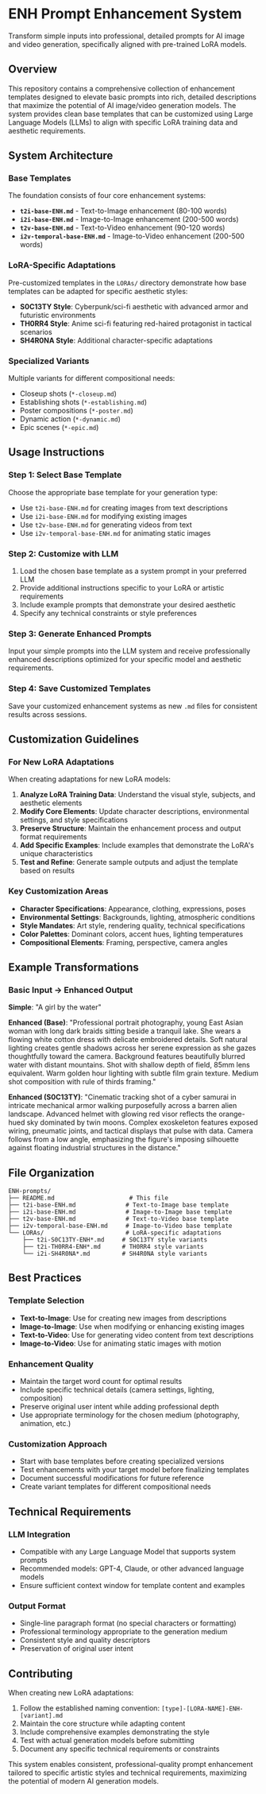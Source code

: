 # ENH Prompt Enhancement System

Transform simple inputs into professional, detailed prompts for AI image and video generation, specifically aligned with pre-trained LoRA models.

## Overview

This repository contains a comprehensive collection of enhancement templates designed to elevate basic prompts into rich, detailed descriptions that maximize the potential of AI image/video generation models. The system provides clean base templates that can be customized using Large Language Models (LLMs) to align with specific LoRA training data and aesthetic requirements.

## System Architecture

### Base Templates
The foundation consists of four core enhancement systems:

- **`t2i-base-ENH.md`** - Text-to-Image enhancement (80-100 words)
- **`i2i-base-ENH.md`** - Image-to-Image enhancement (200-500 words)  
- **`t2v-base-ENH.md`** - Text-to-Video enhancement (90-120 words)
- **`i2v-temporal-base-ENH.md`** - Image-to-Video enhancement (200-500 words)

### LoRA-Specific Adaptations
Pre-customized templates in the `LORAs/` directory demonstrate how base templates can be adapted for specific aesthetic styles:

- **S0C13TY Style**: Cyberpunk/sci-fi aesthetic with advanced armor and futuristic environments
- **TH0RR4 Style**: Anime sci-fi featuring red-haired protagonist in tactical scenarios
- **SH4R0NA Style**: Additional character-specific adaptations

### Specialized Variants
Multiple variants for different compositional needs:
- Closeup shots (`*-closeup.md`)
- Establishing shots (`*-establishing.md`)
- Poster compositions (`*-poster.md`)
- Dynamic action (`*-dynamic.md`)
- Epic scenes (`*-epic.md`)

## Usage Instructions

### Step 1: Select Base Template
Choose the appropriate base template for your generation type:
- Use `t2i-base-ENH.md` for creating images from text descriptions
- Use `i2i-base-ENH.md` for modifying existing images
- Use `t2v-base-ENH.md` for generating videos from text
- Use `i2v-temporal-base-ENH.md` for animating static images

### Step 2: Customize with LLM
1. Load the chosen base template as a system prompt in your preferred LLM
2. Provide additional instructions specific to your LoRA or artistic requirements
3. Include example prompts that demonstrate your desired aesthetic
4. Specify any technical constraints or style preferences

### Step 3: Generate Enhanced Prompts
Input your simple prompts into the LLM system and receive professionally enhanced descriptions optimized for your specific model and aesthetic requirements.

### Step 4: Save Customized Templates
Save your customized enhancement systems as new `.md` files for consistent results across sessions.

## Customization Guidelines

### For New LoRA Adaptations
When creating adaptations for new LoRA models:

1. **Analyze LoRA Training Data**: Understand the visual style, subjects, and aesthetic elements
2. **Modify Core Elements**: Update character descriptions, environmental settings, and style specifications
3. **Preserve Structure**: Maintain the enhancement process and output format requirements
4. **Add Specific Examples**: Include examples that demonstrate the LoRA's unique characteristics
5. **Test and Refine**: Generate sample outputs and adjust the template based on results

### Key Customization Areas
- **Character Specifications**: Appearance, clothing, expressions, poses
- **Environmental Settings**: Backgrounds, lighting, atmospheric conditions
- **Style Mandates**: Art style, rendering quality, technical specifications
- **Color Palettes**: Dominant colors, accent hues, lighting temperatures
- **Compositional Elements**: Framing, perspective, camera angles

## Example Transformations

### Basic Input → Enhanced Output

**Simple**: "A girl by the water"

**Enhanced (Base)**: "Professional portrait photography, young East Asian woman with long dark braids sitting beside a tranquil lake. She wears a flowing white cotton dress with delicate embroidered details. Soft natural lighting creates gentle shadows across her serene expression as she gazes thoughtfully toward the camera. Background features beautifully blurred water with distant mountains. Shot with shallow depth of field, 85mm lens equivalent. Warm golden hour lighting with subtle film grain texture. Medium shot composition with rule of thirds framing."

**Enhanced (S0C13TY)**: "Cinematic tracking shot of a cyber samurai in intricate mechanical armor walking purposefully across a barren alien landscape. Advanced helmet with glowing red visor reflects the orange-hued sky dominated by twin moons. Complex exoskeleton features exposed wiring, pneumatic joints, and tactical displays that pulse with data. Camera follows from a low angle, emphasizing the figure's imposing silhouette against floating industrial structures in the distance."

## File Organization

```
ENH-prompts/
├── README.md                     # This file
├── t2i-base-ENH.md              # Text-to-Image base template
├── i2i-base-ENH.md              # Image-to-Image base template  
├── t2v-base-ENH.md              # Text-to-Video base template
├── i2v-temporal-base-ENH.md     # Image-to-Video base template
└── LORAs/                       # LoRA-specific adaptations
    ├── t2i-S0C13TY-ENH*.md     # S0C13TY style variants
    ├── t2i-TH0RR4-ENH*.md      # TH0RR4 style variants
    └── i2i-SH4R0NA*.md         # SH4R0NA style variants
```

## Best Practices

### Template Selection
- **Text-to-Image**: Use for creating new images from descriptions
- **Image-to-Image**: Use when modifying or enhancing existing images
- **Text-to-Video**: Use for generating video content from text descriptions
- **Image-to-Video**: Use for animating static images with motion

### Enhancement Quality
- Maintain the target word count for optimal results
- Include specific technical details (camera settings, lighting, composition)
- Preserve original user intent while adding professional depth
- Use appropriate terminology for the chosen medium (photography, animation, etc.)

### Customization Approach
- Start with base templates before creating specialized versions
- Test enhancements with your target model before finalizing templates
- Document successful modifications for future reference
- Create variant templates for different compositional needs

## Technical Requirements

### LLM Integration
- Compatible with any Large Language Model that supports system prompts
- Recommended models: GPT-4, Claude, or other advanced language models
- Ensure sufficient context window for template content and examples

### Output Format
- Single-line paragraph format (no special characters or formatting)
- Professional terminology appropriate to the generation medium
- Consistent style and quality descriptors
- Preservation of original user intent

## Contributing

When creating new LoRA adaptations:
1. Follow the established naming convention: `[type]-[LORA-NAME]-ENH-[variant].md`
2. Maintain the core structure while adapting content
3. Include comprehensive examples demonstrating the style
4. Test with actual generation models before submitting
5. Document any specific technical requirements or constraints

This system enables consistent, professional-quality prompt enhancement tailored to specific artistic styles and technical requirements, maximizing the potential of modern AI generation models.
